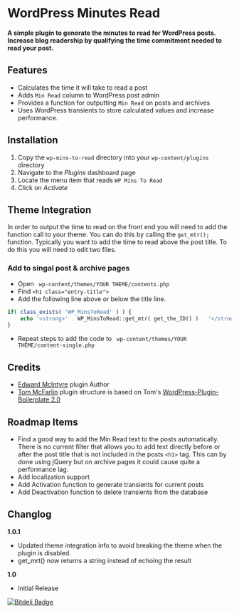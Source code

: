 # WordPress Minutes Read

**A simple plugin to generate the minutes to read for WordPress posts. Increase blog readership by qualifying the time commitment needed to read your post.**

## Features
* Calculates the time it will take to read a post
* Adds `Min Read` column to WordPress post admin
* Provides a function for outputting `Min Read` on posts and archives
* Uses WordPress transients to store calculated values and increase performance. 

## Installation
1. Copy the `wp-mins-to-read` directory into your `wp-content/plugins` directory
2. Navigate to the *Plugins* dashboard page
3. Locate the menu item that reads `WP Mins To Read`
4. Click on *Activate*

## Theme Integration
In order to output the time to read on the front end you will need to add the function call to your theme. You can do this by calling the ` get_mtr(); ` function. 
Typically you want to add the time to read above the post title. To do this you will need to edit two files.

### Add to singal post & archive pages

* Open ` wp-content/themes/YOUR THEME/contents.php`
* Find `<h1 class="entry-title">`
* Add the following line above or below the title line.

```php
if( class_exists( 'WP_MinsToRead' ) ) {
	echo '<strong>' . WP_MinsToRead::get_mtr( get_the_ID() ) . '</strong>';
}
```
* Repeat steps to add the code to ` wp-content/themes/YOUR THEME/content-single.php`

## Credits
* [Edward McIntyre](https://github.com/twittem/) plugin Author
* [Tom McFarlin](http://tommcfarlin.com/) plugin structure is based on Tom's [WordPress-Plugin-Boilerplate 2.0](https://github.com/tommcfarlin/WordPress-Plugin-Boilerplate)

## Roadmap Items
* Find a good way to add the Min Read text to the posts automatically. There is no current filter that allows you to add text directly before or after the post title that is not included in the posts `<h1>` tag. This can by done using jQuery but on archive pages it could cause quite a performance lag.
* Add localization support
* Add Activation function to generate transients for current posts
* Add Deactivation function to delete transients from the database

## Changlog

**1.0.1**
* Updated theme integration info to avoid breaking the theme when the plugin is disabled.
* get_mrt() now returns a string instead of echoing the result

**1.0**
* Initial Release

[![Bitdeli Badge](https://d2weczhvl823v0.cloudfront.net/twittem/wp-mins-to-read/trend.png)](https://bitdeli.com/free "Bitdeli Badge")
